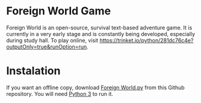 # Foreign World Game

Foreign World is an open-source, survival text-based adventure game. It is currently in a very early stage and is constantly being developed, especially during study hall. To play online, visit https://trinket.io/python/281dc76c4e?outputOnly=true&runOption=run.

# Instalation

If you want an offline copy, download [Foreign World.py](https://github.com/kcajkcaj99/Foreign-World-Game/blob/master/Foreign%20World.py) from this Github repository. You will need [Python 3](https://python.org) to run it.
